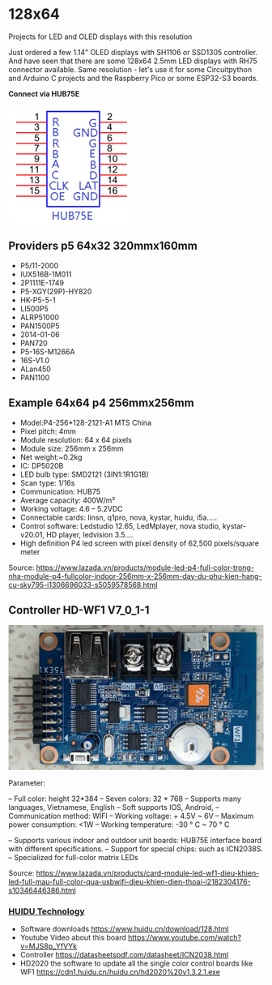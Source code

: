 # 128x64
Projects for LED and OLED displays with this resolution

Just ordered a few 1.14" OLED displays with SH1106 or SSD1305 controller. And have seen that there are some 128x64 2.5mm LED displays with RH75 connector available. Same resolution - let's use it for some Circuitpython and Arduino C projects and the Raspberry Pico or some ESP32-S3 boards.

__Connect via HUB75E__

![Hub HUB75E](HUB75E.png)

## Providers p5 64x32 320mmx160mm

- P5/11-2000
- IUX516B-1M011
- 2P1111E-1749
- P5-XGY(29P)-HY820
- HK-P5-5-1
- LI500P5
- ALRP51000
- PAN1500P5
- 2014-01-06
- PAN720
- P5-16S-M1266A
- 16S-V1.0
- ALan450
- PAN1100

## Example 64x64 p4 256mmx256mm

- Model:P4-256*128-2121-A1 MTS China
- Pixel pitch: 4mm
- Module resolution: 64 x 64 pixels
- Module size: 256mm x 256mm
- Net weight:~0.2kg
- IC: DP5020B
- LED bulb type: SMD2121 (3IN1:1R1G1B)
- Scan type: 1/16s
- Communication: HUB75
- Average capacity: 400W/m²
- Working voltage: 4.6 – 5.2VDC
- Connectable cards: linsn, q1pro, nova, kystar, huidu, i5a…..
- Control software: Ledstudio 12.65, LedMplayer, nova studio, kystar-v20.01, HD player, ledvision 3.5….
- High definition P4 led screen with pixel density of 62,500 pixels/square meter

Source: https://www.lazada.vn/products/module-led-p4-full-color-trong-nha-module-p4-fullcolor-indoor-256mm-x-256mm-day-du-phu-kien-hang-cu-sky795-i1306696033-s5059578568.html

## Controller HD-WF1 V7_0_1-1

![controller](controller_WF1.jpg)

Parameter:

– Full color: height 32*384
– Seven colors: 32 * 768
– Supports many languages, Vietnamese, English
– Soft supports IOS, Android,
– Communication method: WIFI
– Working voltage: + 4.5V ~ 6V
– Maximum power consumption: <1W
– Working temperature: -30 ° C ~ 70 ° C

– Supports various indoor and outdoor unit boards: HUB75E interface board with different specifications.
– Support for special chips: such as ICN2038S.
– Specialized for full-color matrix LEDs

Source: https://www.lazada.vn/products/card-module-led-wf1-dieu-khien-led-full-mau-full-color-qua-usbwifi-dieu-khien-dien-thoai-i2182304176-s10346446386.html

### [HUIDU Technology](https://www.huidu.cn/en)

- Software downloads https://www.huidu.cn/download/128.html
- Youtube Video about this board https://www.youtube.com/watch?v=MJS8p_YfVYk 
- Controller https://datasheetspdf.com/datasheet/ICN2038.html 
- HD2020 the software to update all the single color control boards like WF1 https://cdn1.huidu.cn/huidu.cn/hd2020%20v1.3.2.1.exe

